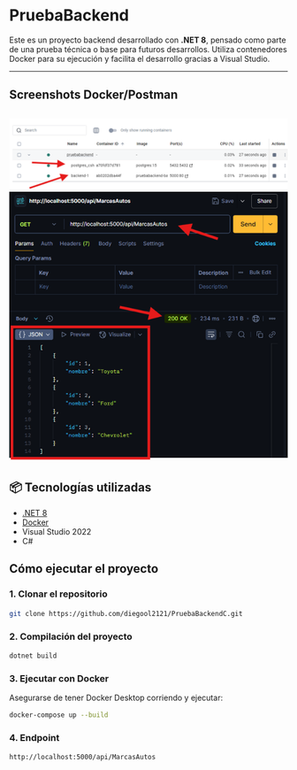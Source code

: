 # PruebaBackend

Este es un proyecto backend desarrollado con **.NET 8**, pensado como parte de una prueba técnica o base para futuros desarrollos. Utiliza contenedores Docker para su ejecución y facilita el desarrollo gracias a Visual Studio.

---
## Screenshots Docker/Postman 
![ES](Screenshots/Contenedor_postgres_backend.png)
![US](Screenshots/Postman_Endpoint_Get.png)
---

## 📦 Tecnologías utilizadas

- [.NET 8](https://dotnet.microsoft.com/)
- [Docker](https://www.docker.com/)
- Visual Studio 2022
- C#

## Cómo ejecutar el proyecto

### 1. Clonar el repositorio

```bash
git clone https://github.com/diegool2121/PruebaBackendC.git
```
### 2. Compilación del proyecto
```bash
dotnet build
```
### 3. Ejecutar con Docker
Asegurarse de tener Docker Desktop corriendo y ejecutar:

```bash
docker-compose up --build
```
### 4. Endpoint
```bash
http://localhost:5000/api/MarcasAutos
```
